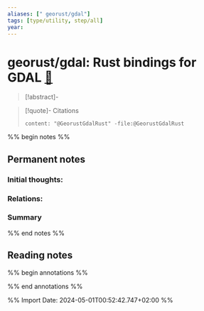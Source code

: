 ```yaml
---
aliases: [" georust/gdal"]
tags: [type/utility, step/all]
year: 
---
```

# georust/gdal: Rust bindings for GDAL [📖](zotero://select/library/items/U3RZ2APD)

> [!abstract]-
> 

> [!quote]- Citations
> 
> ```query
> content: "@GeorustGdalRust" -file:@GeorustGdalRust
> ```

%% begin notes %%
## Permanent notes
### Initial thoughts:


### Relations:


### Summary


%% end notes %%
## Reading notes
%% begin annotations %%

%% end annotations %%



%% Import Date: 2024-05-01T00:52:42.747+02:00 %%
